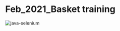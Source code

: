 # Feb_2021_Basket training 

![java-selenium](https://user-images.githubusercontent.com/50185967/130806606-90d28cb8-1f45-4e31-bf69-ff17db16c950.png)
